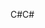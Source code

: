 <span data-ttu-id="7e93c-101">C#</span><span class="sxs-lookup"><span data-stu-id="7e93c-101">C#</span></span>